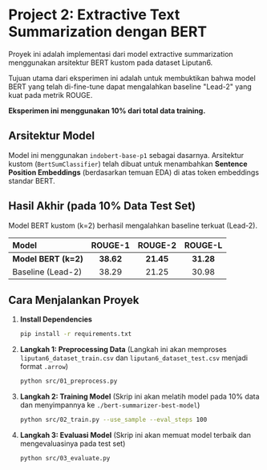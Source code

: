 # Project 2: Extractive Text Summarization dengan BERT

Proyek ini adalah implementasi dari model extractive summarization menggunakan arsitektur BERT kustom pada dataset Liputan6.

Tujuan utama dari eksperimen ini adalah untuk membuktikan bahwa model BERT yang telah di-fine-tune dapat mengalahkan baseline "Lead-2" yang kuat pada metrik ROUGE.

**Eksperimen ini menggunakan 10% dari total data training.**

## Arsitektur Model

Model ini menggunakan `indobert-base-p1` sebagai dasarnya. Arsitektur kustom (`BertSumClassifier`) telah dibuat untuk menambahkan **Sentence Position Embeddings** (berdasarkan temuan EDA) di atas token embeddings standar BERT.

## Hasil Akhir (pada 10% Data Test Set)

Model BERT kustom (k=2) berhasil mengalahkan baseline terkuat (Lead-2).

| Model | ROUGE-1 | ROUGE-2 | ROUGE-L |
| :--- | :---: | :---: | :---: |
| **Model BERT (k=2)** | **38.62** | **21.45** | **31.28** |
| Baseline (Lead-2) | 38.29 | 21.25 | 30.98 |

## Cara Menjalankan Proyek

1.  **Install Dependencies**
    ```bash
    pip install -r requirements.txt
    ```

2.  **Langkah 1: Preprocessing Data**
    (Langkah ini akan memproses `liputan6_dataset_train.csv` dan `liputan6_dataset_test.csv` menjadi format `.arrow`)
    ```bash
    python src/01_preprocess.py
    ```

3.  **Langkah 2: Training Model**
    (Skrip ini akan melatih model pada 10% data dan menyimpannya ke `./bert-summarizer-best-model`)
    ```bash
    python src/02_train.py --use_sample --eval_steps 100
    ```

4.  **Langkah 3: Evaluasi Model**
    (Skrip ini akan memuat model terbaik dan mengevaluasinya pada test set)
    ```bash
    python src/03_evaluate.py
    ```
